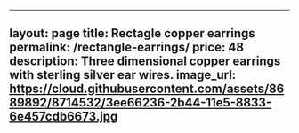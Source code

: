 
---
layout: page
title: Rectagle copper earrings 
permalink: /rectangle-earrings/
price: 48
description: Three dimensional copper earrings with sterling silver ear wires.
image_url: https://cloud.githubusercontent.com/assets/8689892/8714532/3ee66236-2b44-11e5-8833-6e457cdb6673.jpg
---
